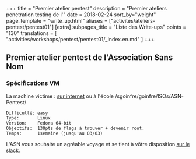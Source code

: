 +++
title = "Premier atelier pentest"
description = "Premier ateliers penetration testing de l'"
date = 2018-02-24
sort_by="weight"
page_template = "write_up.html"
aliases = ["activités/ateliers-pentest/pentest01"]
[extra]
subpages_title = "Liste des Write-ups"
points = "130"
translations = [
    "activities/workshops/pentest/pentest01/_index.en.md"
]
+++

## Premier atelier pentest de l'Association Sans Nom

### Spécifications VM

La machine victime&nbsp;: [sur internet](http://pentest01.sansnom.org/) ou à
l'école /sgoinfre/goinfre/ISOs/ASN-Pentest/

    Difficulté: easy
    Type:       Linux
    Version:    Fedora 64-bit
    Objectifs:  130pts de flags à trouver + devenir root.
    Temps:      1semaine (jusqu'au 03/03)

L'ASN vous souhaite un agréable voyage et se tient à vôtre disposition [sur le
slack](@/contact/index.fr.md).
